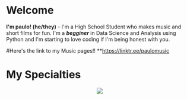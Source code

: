 # Welcome

**I'm paulo! (he/they)** -  I'm a High School Student who makes music and short films for fun. I'm a ***begginer*** in Data Science and Analysis using Python and I'm starting to love coding if I'm being honest with you.

#Here's the link to my Music pages!!
**https://linktr.ee/paulomusic

# My Specialties
<p align="center">
  <a href="https://skillicons.dev">
    <img src="https://skillicons.dev/icons?i=py,vscode,pr,ps,ae,blender,discord,instagram" />
  </a>
</p>

